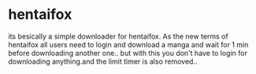 # hentaifox
its besically a simple downloader for hentaifox. As the new terms of hentaifox all users need to login and download a manga and wait for 1 min before downloading another one.. but with this you don't have to login for downloading anything.and the limit timer is also removed..
